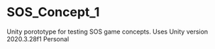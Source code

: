 # SOS_Concept_1
Unity porototype for testing SOS game concepts.
Uses Unity version 2020.3.28f1 Personal
